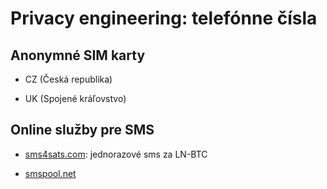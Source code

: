 # Privacy engineering: telefónne čísla

## Anonymné SIM karty

- CZ (Česká republika)

- UK (Spojené kráľovstvo)

## Online služby pre SMS

- [sms4sats.com](https://sms4sats.com/): jednorazové sms za LN-BTC

- [smspool.net](https://www.smspool.net/)